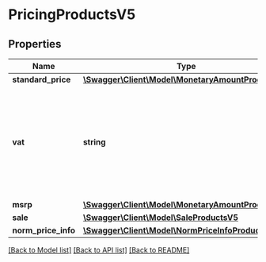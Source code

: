 # PricingProductsV5

## Properties
Name | Type | Description | Notes
------------ | ------------- | ------------- | -------------
**standard_price** | [**\Swagger\Client\Model\MonetaryAmountProductsV5**](MonetaryAmountProductsV5.md) |  | 
**vat** | **string** | The value added tax that is included in the sales price. Currently \&quot;NONE\&quot; is just mentioned because of technical reasons, but will always result in a validation error. | 
**msrp** | [**\Swagger\Client\Model\MonetaryAmountProductsV5**](MonetaryAmountProductsV5.md) |  | [optional] 
**sale** | [**\Swagger\Client\Model\SaleProductsV5**](SaleProductsV5.md) |  | [optional] 
**norm_price_info** | [**\Swagger\Client\Model\NormPriceInfoProductsV5**](NormPriceInfoProductsV5.md) |  | [optional] 

[[Back to Model list]](../../README.md#documentation-for-models) [[Back to API list]](../../README.md#documentation-for-api-endpoints) [[Back to README]](../../README.md)

